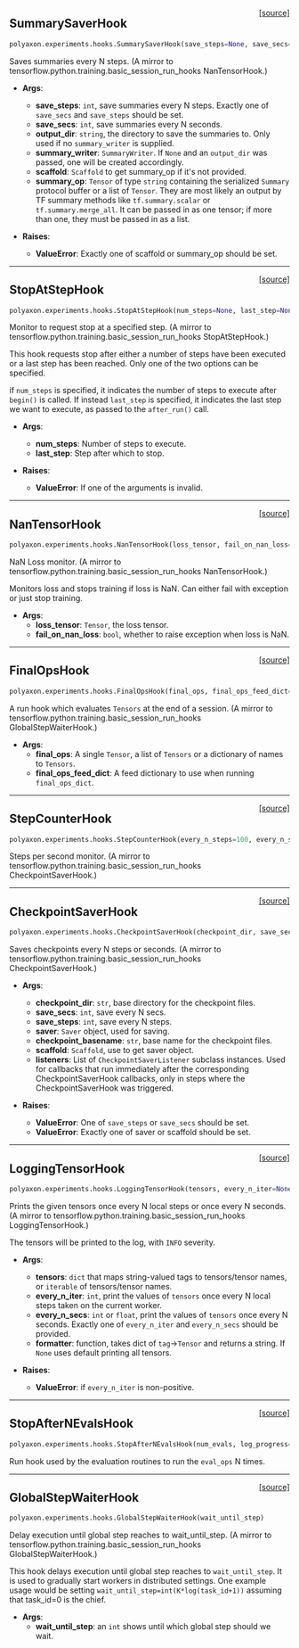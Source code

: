 <span style="float:right;">[[source]](https://github.com/polyaxon/polyaxon/blob/master/polyaxon/experiments/hooks.py#L111)</span>
## SummarySaverHook

```python
polyaxon.experiments.hooks.SummarySaverHook(save_steps=None, save_secs=None, output_dir=None, summary_writer=None, scaffold=None, summary_op=None)
```

Saves summaries every N steps.
(A mirror to tensorflow.python.training.basic_session_run_hooks NanTensorHook.)

- __Args__:
	- __save_steps__: `int`, save summaries every N steps. Exactly one of
		`save_secs` and `save_steps` should be set.
	- __save_secs__: `int`, save summaries every N seconds.
	- __output_dir__: `string`, the directory to save the summaries to. Only used
		if no `summary_writer` is supplied.
	- __summary_writer__: `SummaryWriter`. If `None` and an `output_dir` was passed,
		one will be created accordingly.
	- __scaffold__: `Scaffold` to get summary_op if it's not provided.
	- __summary_op__: `Tensor` of type `string` containing the serialized `Summary`
		protocol buffer or a list of `Tensor`. They are most likely an output
		by TF summary methods like `tf.summary.scalar` or
		`tf.summary.merge_all`. It can be passed in as one tensor; if more
		than one, they must be passed in as a list.

- __Raises__:
	- __ValueError__: Exactly one of scaffold or summary_op should be set.


----

<span style="float:right;">[[source]](https://github.com/polyaxon/polyaxon/blob/master/polyaxon/experiments/hooks.py#L33)</span>
## StopAtStepHook

```python
polyaxon.experiments.hooks.StopAtStepHook(num_steps=None, last_step=None)
```

Monitor to request stop at a specified step.
(A mirror to tensorflow.python.training.basic_session_run_hooks StopAtStepHook.)

This hook requests stop after either a number of steps have been
executed or a last step has been reached. Only one of the two options can be
specified.

if `num_steps` is specified, it indicates the number of steps to execute
after `begin()` is called. If instead `last_step` is specified, it
indicates the last step we want to execute, as passed to the `after_run()`
call.

- __Args__:
	- __num_steps__: Number of steps to execute.
	- __last_step__: Step after which to stop.

- __Raises__:
	- __ValueError__: If one of the arguments is invalid.


----

<span style="float:right;">[[source]](https://github.com/polyaxon/polyaxon/blob/master/polyaxon/experiments/hooks.py#L95)</span>
## NanTensorHook

```python
polyaxon.experiments.hooks.NanTensorHook(loss_tensor, fail_on_nan_loss=True)
```

NaN Loss monitor.
(A mirror to tensorflow.python.training.basic_session_run_hooks NanTensorHook.)

Monitors loss and stops training if loss is NaN.
Can either fail with exception or just stop training.

- __Args__:
	- __loss_tensor__: `Tensor`, the loss tensor.
	- __fail_on_nan_loss__: `bool`, whether to raise exception when loss is NaN.


----

<span style="float:right;">[[source]](https://github.com/polyaxon/polyaxon/blob/master/polyaxon/experiments/hooks.py#L157)</span>
## FinalOpsHook

```python
polyaxon.experiments.hooks.FinalOpsHook(final_ops, final_ops_feed_dict=None)
```

A run hook which evaluates `Tensors` at the end of a session.
(A mirror to tensorflow.python.training.basic_session_run_hooks GlobalStepWaiterHook.)

- __Args__:
	- __final_ops__: A single `Tensor`, a list of `Tensors` or a dictionary of names to `Tensors`.
	- __final_ops_feed_dict__: A feed dictionary to use when running `final_ops_dict`.


----

<span style="float:right;">[[source]](https://github.com/polyaxon/polyaxon/blob/master/polyaxon/experiments/hooks.py#L85)</span>
## StepCounterHook

```python
polyaxon.experiments.hooks.StepCounterHook(every_n_steps=100, every_n_secs=None, output_dir=None, summary_writer=None)
```

Steps per second monitor.
(A mirror to tensorflow.python.training.basic_session_run_hooks CheckpointSaverHook.)


----

<span style="float:right;">[[source]](https://github.com/polyaxon/polyaxon/blob/master/polyaxon/experiments/hooks.py#L58)</span>
## CheckpointSaverHook

```python
polyaxon.experiments.hooks.CheckpointSaverHook(checkpoint_dir, save_secs=None, save_steps=None, saver=None, checkpoint_basename='model.ckpt', scaffold=None, listeners=None)
```

Saves checkpoints every N steps or seconds.
(A mirror to tensorflow.python.training.basic_session_run_hooks CheckpointSaverHook.)

- __Args__:
	- __checkpoint_dir__: `str`, base directory for the checkpoint files.
	- __save_secs__: `int`, save every N secs.
	- __save_steps__: `int`, save every N steps.
	- __saver__: `Saver` object, used for saving.
	- __checkpoint_basename__: `str`, base name for the checkpoint files.
	- __scaffold__: `Scaffold`, use to get saver object.
	- __listeners__: List of `CheckpointSaverListener` subclass instances.
		Used for callbacks that run immediately after the corresponding
		CheckpointSaverHook callbacks, only in steps where the
		CheckpointSaverHook was triggered.

- __Raises__:
	- __ValueError__: One of `save_steps` or `save_secs` should be set.
	- __ValueError__: Exactly one of saver or scaffold should be set.


----

<span style="float:right;">[[source]](https://github.com/polyaxon/polyaxon/blob/master/polyaxon/experiments/hooks.py#L8)</span>
## LoggingTensorHook

```python
polyaxon.experiments.hooks.LoggingTensorHook(tensors, every_n_iter=None, every_n_secs=None, formatter=None)
```

Prints the given tensors once every N local steps or once every N seconds.
(A mirror to tensorflow.python.training.basic_session_run_hooks LoggingTensorHook.)

The tensors will be printed to the log, with `INFO` severity.

- __Args__:
	- __tensors__: `dict` that maps string-valued tags to tensors/tensor names,
		or `iterable` of tensors/tensor names.
	- __every_n_iter__: `int`, print the values of `tensors` once every N local
		steps taken on the current worker.
	- __every_n_secs__: `int` or `float`, print the values of `tensors` once every N
		seconds. Exactly one of `every_n_iter` and `every_n_secs` should be
		provided.
	- __formatter__: function, takes dict of `tag`->`Tensor` and returns a string.
		If `None` uses default printing all tensors.

- __Raises__:
	- __ValueError__: if `every_n_iter` is non-positive.


----

<span style="float:right;">[[source]](https://github.com/polyaxon/polyaxon/blob/master/polyaxon/experiments/hooks.py#L170)</span>
## StopAfterNEvalsHook

```python
polyaxon.experiments.hooks.StopAfterNEvalsHook(num_evals, log_progress=True)
```

Run hook used by the evaluation routines to run the `eval_ops` N times.

----

<span style="float:right;">[[source]](https://github.com/polyaxon/polyaxon/blob/master/polyaxon/experiments/hooks.py#L140)</span>
## GlobalStepWaiterHook

```python
polyaxon.experiments.hooks.GlobalStepWaiterHook(wait_until_step)
```

Delay execution until global step reaches to wait_until_step.
(A mirror to tensorflow.python.training.basic_session_run_hooks GlobalStepWaiterHook.)

This hook delays execution until global step reaches to `wait_until_step`. It
is used to gradually start workers in distributed settings. One example usage
would be setting `wait_until_step=int(K*log(task_id+1))` assuming that
task_id=0 is the chief.

- __Args__:
	- __wait_until_step__: an `int` shows until which global step should we wait.
